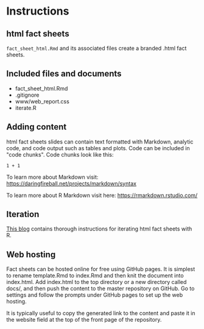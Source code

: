 # Instructions
## html fact sheets

`fact_sheet_html.Rmd` and its associated files create a branded .html fact sheets.

## Included files and documents

* fact_sheet_html.Rmd
* .gitignore
* www/web_report.css
* iterate.R

## Adding content

html fact sheets slides can contain text formatted with Markdown, analytic code, and code output such as tables and plots. Code can be included in "code chunks". Code chunks look like this:

```{r chunk-name}
1 + 1
```

To learn more about Markdown visit: https://daringfireball.net/projects/markdown/syntax

To learn more about R Markdown visit here: https://rmarkdown.rstudio.com/

## Iteration

[This blog](https://medium.com/@urban_institute/iterated-fact-sheets-with-r-markdown-d685eb4eafce) contains thorough instructions for iterating html fact sheets with R. 

## Web hosting

Fact sheets can be hosted online for free using GitHub pages. It is simplest to rename template.Rmd to index.Rmd and then knit the document into index.html. Add index.html to the top directory or a new directory called docs/, and then push the content to the master repository on GitHub. Go to settings and follow the prompts under GitHub pages to set up the web hosting. 

It is typically useful to copy the generated link to the content and paste it in the website field at the top of the front page of the repository. 
